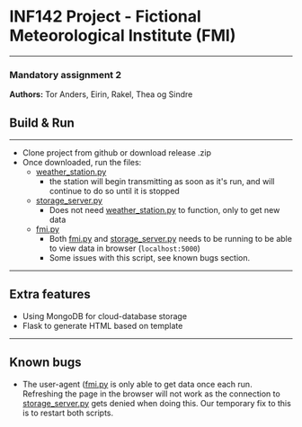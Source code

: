 # INF142 Project - Fictional Meteorological Institute (FMI)

---

### Mandatory assignment 2

**Authors:** Tor Anders, Eirin, Rakel, Thea og Sindre

## Build & Run

---
- Clone project from github or download release .zip
- Once downloaded, run the files:
  - [weather_station.py](src/weather_station/weather_station.py)
    - the station will begin transmitting as soon as it's run, and will continue to do so until it is stopped
  - [storage_server.py](src/storage_server/storage_server.py)
    - Does not need [weather_station.py](src/weather_station/weather_station.py) to function, only to get new data 
  - [fmi.py](src/app/fmi.py)
    - Both [fmi.py](src/app/fmi.py) and [storage_server.py](src/storage_server/storage_server.py) needs to be running to be able to view data in browser (`localhost:5000`)
    - Some issues with this script, see known bugs section.

---
## Extra features

- Using MongoDB for cloud-database storage
- Flask to generate HTML based on template

---
## Known bugs
- The user-agent ([fmi.py](src/app/fmi.py) is only able to get data once each run. Refreshing the page in the browser will not work
  as the connection to [storage_server.py](src/storage_server/storage_server.py) gets denied when doing this. Our temporary fix to this
  is to restart both scripts.
